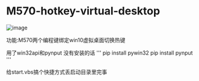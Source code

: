 # M570-hotkey-virtual-desktop
![image](https://img.shields.io/badge/python-3.7+-green.svg)

功能:M570两个编程键绑定win10虚拟桌面切换热键

用了win32api和pynput
没有安装的话
'''
  pip install pywin32
  pip install pynput
'''


给start.vbs搞个快捷方式丢启动目录里完事